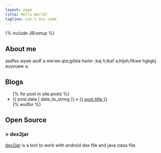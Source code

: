 ```yaml
---
layout: page
title: Hello World!
tagline: Let's mix code
---
```

{% include JB/setup %}

## About me


asdfas aqwe asdf a werwe qta;gdsla hwler ;kaj h;lkaf a;hljsh;lfkwe hgkgkj auyouew q

## Blogs

<ul class="posts">
  {% for post in site.posts %}
    <li><span>{{ post.date | date_to_string }}</span> &raquo; <a href="{{ BASE_PATH }}{{ post.url }}">{{ post.title }}</a></li>
  {% endfor %}
</ul>

## Open Source

### > dex2jar
[dex2jar](http://github.com/pxb1988/dex2jar) is a tool to work with android dex file and java class file.
